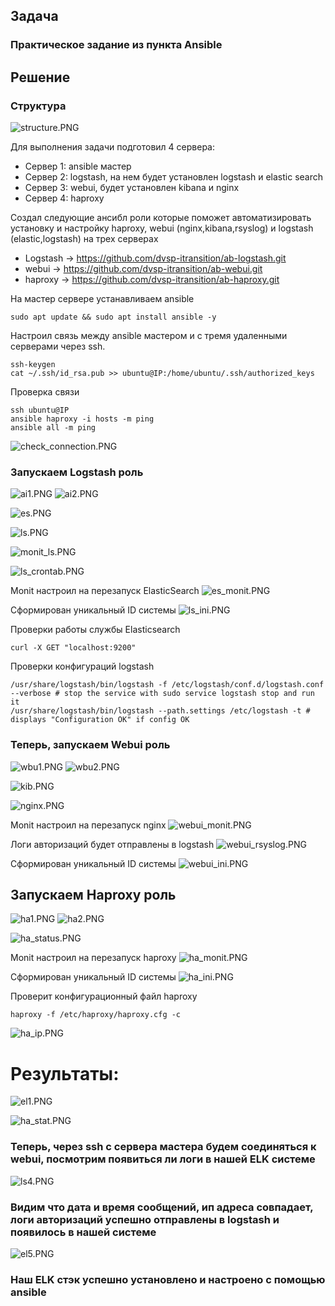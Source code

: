 ## Задача

### Практическое задание из пункта Ansible

## Решение

### Структура

![structure.PNG](img%2Fstructure.PNG)

Для выполнения задачи подготовил 4 сервера:

- Сервер 1: ansible мастер
- Сервер 2: logstash, на нем будет установлен logstash и elastic search
- Сервер 3: webui, будет установлен kibana и nginx 
- Сервер 4: haproxy 

Создал следующие ансибл роли которые поможет автоматизировать установку и настройку haproxy, webui (nginx,kibana,rsyslog) и logstash (elastic,logstash) на трех серверах
- Logstash  -> https://github.com/dvsp-itransition/ab-logstash.git 
- webui     -> https://github.com/dvsp-itransition/ab-webui.git
- haproxy   -> https://github.com/dvsp-itransition/ab-haproxy.git

На мастер сервере устанавливаем ansible
```
sudo apt update && sudo apt install ansible -y
```

Настроил связь между ansible мастером и с тремя удаленными серверами через ssh.
```
ssh-keygen
cat ~/.ssh/id_rsa.pub >> ubuntu@IP:/home/ubuntu/.ssh/authorized_keys

```

Проверка связи 
```
ssh ubuntu@IP
ansible haproxy -i hosts -m ping
ansible all -m ping
```

![check_connection.PNG](img%2Fcheck_connection.PNG)

### Запускаем Logstash роль

![ai1.PNG](img%2Fai1.PNG)
![ai2.PNG](img%2Fai2.PNG)

![es.PNG](img%2Fes.PNG)

![ls.PNG](img%2Fls.PNG)

![monit_ls.PNG](img%2Fmonit_ls.PNG)

![ls_crontab.PNG](img%2Fls_crontab.PNG)

Monit настроил на перезапуск ElasticSearch
![es_monit.PNG](img%2Fes_monit.PNG)

Сформирован уникальный ID системы
![ls_ini.PNG](img%2Fls_ini.PNG) 

Проверки работы службы Elasticsearch

```
curl -X GET "localhost:9200" 
```
 
Проверки конфигураций logstash
```
/usr/share/logstash/bin/logstash -f /etc/logstash/conf.d/logstash.conf --verbose # stop the service with sudo service logstash stop and run it
/usr/share/logstash/bin/logstash --path.settings /etc/logstash -t # displays "Configuration OK" if config OK
```

### Теперь, запускаем Webui роль

![wbu1.PNG](img%2Fwbu1.PNG)
![wbu2.PNG](img%2Fwbu2.PNG)

![kib.PNG](img%2Fkib.PNG)

![nginx.PNG](img%2Fnginx.PNG)

Monit настроил на перезапуск nginx
![webui_monit.PNG](img%2Fwebui_monit.PNG)

Логи авторизаций будет отправлены в logstash
![webui_rsyslog.PNG](img%2Fwebui_rsyslog.PNG)

Сформирован уникальный ID системы
![webui_ini.PNG](img%2Fwebui_ini.PNG)


## Запускаем Haproxy роль

![ha1.PNG](img%2Fha1.PNG)
![ha2.PNG](img%2Fha2.PNG)

![ha_status.PNG](img%2Fha_status.PNG)

Monit настроил на перезапуск haproxy
![ha_monit.PNG](img%2Fha_monit.PNG) 

Сформирован уникальный ID системы
![ha_ini.PNG](img%2Fha_ini.PNG)

Проверит конфигурационный файл haproxy

```
haproxy -f /etc/haproxy/haproxy.cfg -c 
```

![ha_ip.PNG](img%2Fha_ip.PNG)

# Результаты:


![el1.PNG](img%2Fel1.PNG)

![ha_stat.PNG](img%2Fha_stat.PNG)

### Теперь, через ssh с сервера мастера будем соединяться к webui, посмотрим появиться ли логи в нашей ELK системе

![ls4.PNG](img%2Fls4.PNG)

### Видим что дата и время сообщений, ип адреса совпадает, логи авторизаций успешно отправлены в logstash и появилось в нашей системе

![el5.PNG](img%2Fel5.PNG)

### Наш ELK стэк успешно установлено и настроено с помощью ansible 






